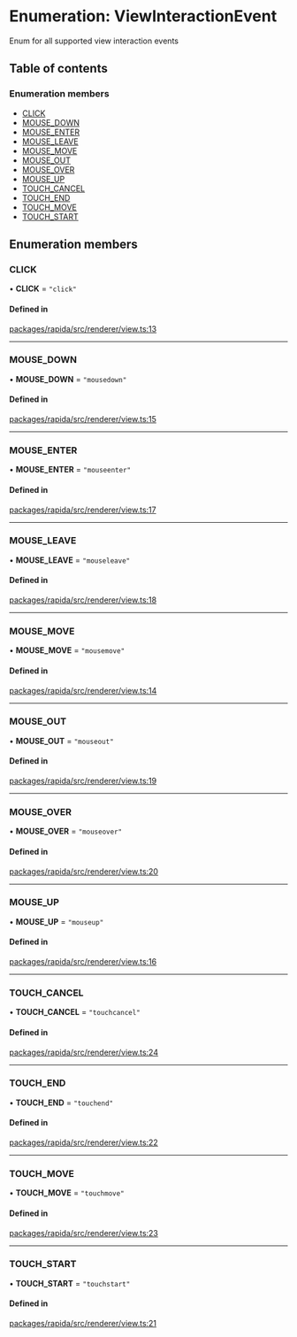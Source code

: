 # Enumeration: ViewInteractionEvent

Enum for all supported view interaction events

## Table of contents

### Enumeration members

- [CLICK](ViewInteractionEvent.md#click)
- [MOUSE\_DOWN](ViewInteractionEvent.md#mouse_down)
- [MOUSE\_ENTER](ViewInteractionEvent.md#mouse_enter)
- [MOUSE\_LEAVE](ViewInteractionEvent.md#mouse_leave)
- [MOUSE\_MOVE](ViewInteractionEvent.md#mouse_move)
- [MOUSE\_OUT](ViewInteractionEvent.md#mouse_out)
- [MOUSE\_OVER](ViewInteractionEvent.md#mouse_over)
- [MOUSE\_UP](ViewInteractionEvent.md#mouse_up)
- [TOUCH\_CANCEL](ViewInteractionEvent.md#touch_cancel)
- [TOUCH\_END](ViewInteractionEvent.md#touch_end)
- [TOUCH\_MOVE](ViewInteractionEvent.md#touch_move)
- [TOUCH\_START](ViewInteractionEvent.md#touch_start)

## Enumeration members

### CLICK

• **CLICK** = `"click"`

#### Defined in

[packages/rapida/src/renderer/view.ts:13](https://gitlab.com/rapidajs/rapida/-/blob/795fd7e/packages/rapida/src/renderer/view.ts#L13)

___

### MOUSE\_DOWN

• **MOUSE\_DOWN** = `"mousedown"`

#### Defined in

[packages/rapida/src/renderer/view.ts:15](https://gitlab.com/rapidajs/rapida/-/blob/795fd7e/packages/rapida/src/renderer/view.ts#L15)

___

### MOUSE\_ENTER

• **MOUSE\_ENTER** = `"mouseenter"`

#### Defined in

[packages/rapida/src/renderer/view.ts:17](https://gitlab.com/rapidajs/rapida/-/blob/795fd7e/packages/rapida/src/renderer/view.ts#L17)

___

### MOUSE\_LEAVE

• **MOUSE\_LEAVE** = `"mouseleave"`

#### Defined in

[packages/rapida/src/renderer/view.ts:18](https://gitlab.com/rapidajs/rapida/-/blob/795fd7e/packages/rapida/src/renderer/view.ts#L18)

___

### MOUSE\_MOVE

• **MOUSE\_MOVE** = `"mousemove"`

#### Defined in

[packages/rapida/src/renderer/view.ts:14](https://gitlab.com/rapidajs/rapida/-/blob/795fd7e/packages/rapida/src/renderer/view.ts#L14)

___

### MOUSE\_OUT

• **MOUSE\_OUT** = `"mouseout"`

#### Defined in

[packages/rapida/src/renderer/view.ts:19](https://gitlab.com/rapidajs/rapida/-/blob/795fd7e/packages/rapida/src/renderer/view.ts#L19)

___

### MOUSE\_OVER

• **MOUSE\_OVER** = `"mouseover"`

#### Defined in

[packages/rapida/src/renderer/view.ts:20](https://gitlab.com/rapidajs/rapida/-/blob/795fd7e/packages/rapida/src/renderer/view.ts#L20)

___

### MOUSE\_UP

• **MOUSE\_UP** = `"mouseup"`

#### Defined in

[packages/rapida/src/renderer/view.ts:16](https://gitlab.com/rapidajs/rapida/-/blob/795fd7e/packages/rapida/src/renderer/view.ts#L16)

___

### TOUCH\_CANCEL

• **TOUCH\_CANCEL** = `"touchcancel"`

#### Defined in

[packages/rapida/src/renderer/view.ts:24](https://gitlab.com/rapidajs/rapida/-/blob/795fd7e/packages/rapida/src/renderer/view.ts#L24)

___

### TOUCH\_END

• **TOUCH\_END** = `"touchend"`

#### Defined in

[packages/rapida/src/renderer/view.ts:22](https://gitlab.com/rapidajs/rapida/-/blob/795fd7e/packages/rapida/src/renderer/view.ts#L22)

___

### TOUCH\_MOVE

• **TOUCH\_MOVE** = `"touchmove"`

#### Defined in

[packages/rapida/src/renderer/view.ts:23](https://gitlab.com/rapidajs/rapida/-/blob/795fd7e/packages/rapida/src/renderer/view.ts#L23)

___

### TOUCH\_START

• **TOUCH\_START** = `"touchstart"`

#### Defined in

[packages/rapida/src/renderer/view.ts:21](https://gitlab.com/rapidajs/rapida/-/blob/795fd7e/packages/rapida/src/renderer/view.ts#L21)
